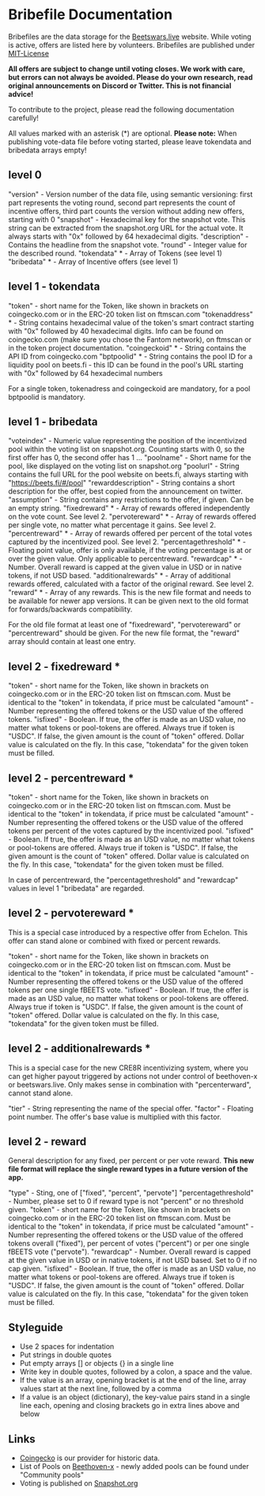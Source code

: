 # Bribefile Documentation

Bribefiles are the data storage for the [Beetswars.live](https://www.beetswars.live/) website. While voting is active, offers are listed here by volunteers. Bribefiles are published under [MIT-License](./LICENSE)

**All offers are subject to change until voting closes. We work with care, but errors can not always be avoided. Please do your own research, read original announcements on Discord or Twitter. This is not financial advice!**

To contribute to the project, please read the following documentation carefully!

All values marked with an asterisk (*) are optional.
**Please note:** When publishing vote-data file before voting started, please leave tokendata and bribedata arrays empty!

## level 0

"version" - Version number of the data file, using semantic versioning: first part represents the voting round, second part represents the count of incentive offers, third part counts the version without adding new offers, starting with 0
"snapshot" - Hexadecimal key for the snapshot vote. This string can be extracted from the snapshot.org URL for the actual vote. It always starts with "0x" followed by 64 hexadecimal digits.
"description" - Contains the headline from the snapshot vote.
"round" - Integer value for the described round.
"tokendata" * - Array of Tokens (see level 1)
"bribedata" * - Array of Incentive offers (see level 1)

## level 1 - tokendata

"token" - short name for the Token, like shown in brackets on coingecko.com or in the ERC-20 token list on ftmscan.com
"tokenaddress" * - String contains hexadecimal value of the token's smart contract starting with "0x" followed by 40 hexadecimal digits. Info can be found on coingecko.com (make sure you chose the Fantom network), on ftmscan or in the token project documentation.
"coingeckoid" * - String contains the API ID from coingecko.com
"bptpoolid" * - String contains the pool ID for a liquidity pool on beets.fi - this ID can be found in the pool's URL starting with "0x" followed by 64 hexadecimal numbers

For a single token, tokenadress and coingeckoid are mandatory, for a pool bptpoolid is mandatory.

## level 1 - bribedata

"voteindex" - Numeric value representing the position of the incentivized pool within the voting list on snapshot.org. Counting starts with 0, so the first offer has 0, the second offer has 1 ...
"poolname" - Short name for the pool, like displayed on the voting list on snapshot.org
"poolurl" - String contains the full URL for the pool website on beets.fi, always starting with "https://beets.fi/#/pool"
"rewarddescription" - String contains a short description for the offer, best copied from the announcement on twitter.
"assumption" - String contains any restrictions to the offer, if given. Can be an empty string.
"fixedreward" * - Array of rewards offered independently on the vote count. See level 2.
"pervotereward" * - Array of rewards offered per single vote, no matter what percentage it gains. See level 2.
"percentreward" * - Array of rewards offered per percent of the total votes captured by the incentivized pool. See level 2.
"percentagethreshold" * - Floating point value, offer is only available, if the voting percentage is at or over the given value. Only applicable to percentreward.
"rewardcap" * - Number. Overall reward is capped at the given value in USD or in native tokens, if not USD based.
"additionalrewards" * - Array of additional rewards offered, calculated with a factor of the original reward. See level 2.
"reward" * - Array of any rewards. This is the new file format and needs to be available for newer app versions. It can be given next to the old format for forwards/backwards compatibility.

For the old file format at least one of "fixedreward", "pervotereward" or "percentreward" should be given.
For the new file format, the "reward" array should contain at least one entry.

## level 2 - fixedreward *

"token" - short name for the Token, like shown in brackets on coingecko.com or in the ERC-20 token list on ftmscan.com. Must be identical to the "token" in tokendata, if price must be calculated
"amount" - Number representing the offered tokens or the USD value of the offered tokens.
"isfixed" - Boolean. If true, the offer is made as an USD value, no matter what tokens or pool-tokens are offered. Always true if token is "USDC". If false, the given amount is the count of "token" offered. Dollar value is calculated on the fly. In this case, "tokendata" for the given token must be filled.

## level 2 - percentreward *

"token" - short name for the Token, like shown in brackets on coingecko.com or in the ERC-20 token list on ftmscan.com. Must be identical to the "token" in tokendata, if price must be calculated
"amount" - Number representing the offered tokens or the USD value of the offered tokens per percent of the votes captured by the incentivized pool.
"isfixed" - Boolean. If true, the offer is made as an USD value, no matter what tokens or pool-tokens are offered. Always true if token is "USDC". If false, the given amount is the count of "token" offered. Dollar value is calculated on the fly. In this case, "tokendata" for the given token must be filled.

In case of percentreward, the "percentagethreshold" and "rewardcap" values in level 1 "bribedata" are regarded. 

## level 2 - pervotereward *

This is a special case introduced by a respective offer from Echelon. This offer can stand alone or combined with fixed or percent rewards.

"token" - short name for the Token, like shown in brackets on coingecko.com or in the ERC-20 token list on ftmscan.com. Must be identical to the "token" in tokendata, if price must be calculated
"amount" - Number representing the offered tokens or the USD value of the offered tokens per one single fBEETS vote.
"isfixed" - Boolean. If true, the offer is made as an USD value, no matter what tokens or pool-tokens are offered. Always true if token is "USDC". If false, the given amount is the count of "token" offered. Dollar value is calculated on the fly. In this case, "tokendata" for the given token must be filled.

## level 2 - additionalrewards * 

This is a special case for the new CRE8R incentivizing system, where you can get higher payout triggered by actions not under control of beethoven-x or beetswars.live. Only makes sense in combination with "percenterward", cannot stand alone.

"tier" - String representing the name of the special offer.
"factor" - Floating point number. The offer's base value is multiplied with this factor.

## level 2 - reward

General description for any fixed, per percent or per vote reward. **This new file format will replace the single reward types in a future version of the app.**

"type" - Sting, one of ["fixed", "percent", "pervote"]
"percentagethreshold" - Number, please set to 0 if reward type is not "percent" or no threshold given.
"token" - short name for the Token, like shown in brackets on coingecko.com or in the ERC-20 token list on ftmscan.com. Must be identical to the "token" in tokendata, if price must be calculated
"amount" - Number representing the offered tokens or the USD value of the offered tokens overall ("fixed"), per percent of votes ("percent") or per one single fBEETS vote ("pervote").
"rewardcap" - Number. Overall reward is capped at the given value in USD or in native tokens, if not USD based. Set to 0 if no cap given.
"isfixed" - Boolean. If true, the offer is made as an USD value, no matter what tokens or pool-tokens are offered. Always true if token is "USDC". If false, the given amount is the count of "token" offered. Dollar value is calculated on the fly. In this case, "tokendata" for the given token must be filled.

## Styleguide

* Use 2 spaces for indentation
* Put strings in double quotes
* Put empty arrays [] or objects {} in a single line
* Write key in double quotes, followed by a colon, a space and the value.
* If the value is an array, opening bracket is at the end of the line, array values start at the next line, followed by a comma
* If a value is an object (dictionary), the key-value pairs stand in a single line each, opening and closing brackets go in extra lines above and below

## Links
* [Coingecko](https://www.coingecko.com/) is our provider for historic data.
* List of Pools on [Beethoven-x](https://beets.fi/#/pools) - newly added pools can be found under "Community pools"
* Voting is published on [Snapshot.org](https://snapshot.org/#/beets.eth)
